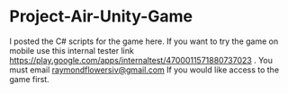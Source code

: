 # Project-Air-Unity-Game

I posted the C# scripts for the game here.
If you want to try the game on mobile use this internal tester link https://play.google.com/apps/internaltest/4700011571880737023 . You must email raymondflowersiv@gmail.com If you would like access to the game first.
